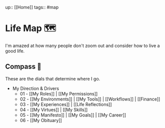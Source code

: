 up:: [[Home]]
tags:: #map 


# Life Map 🗺
I'm amazed at how many people don't zoom out and consider how to live a good life.

## Compass 🧭
These are the dials that determine where I go.

- My Direction & Drivers
	- 01 - [[My Roles]] | [[My Permissions]]
	- 02 - [[My Environments]] | [[My Tools]] | [[Workflows]] | [[Finance]]
	- 03 - [[My Experiences]] |  [[Life Reflections]]
	- 04 - [[My Virtues]] | [[My Skills]] 
	- 05 - [[My Manifesto]] | [[My Goals]] | [[My Career]]
	- 06 - [[My Obituary]]

